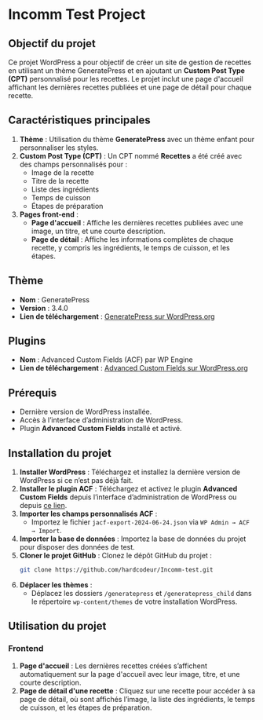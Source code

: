 # Incomm Test Project

## Objectif du projet

Ce projet WordPress a pour objectif de créer un site de gestion de recettes en utilisant un thème GeneratePress et en ajoutant un **Custom Post Type (CPT)** personnalisé pour les recettes. Le projet inclut une page d'accueil affichant les dernières recettes publiées et une page de détail pour chaque recette.

## Caractéristiques principales

1. **Thème** : Utilisation du thème **GeneratePress** avec un thème enfant pour personnaliser les styles.
2. **Custom Post Type (CPT)** : Un CPT nommé **Recettes** a été créé avec des champs personnalisés pour :
   - Image de la recette
   - Titre de la recette
   - Liste des ingrédients
   - Temps de cuisson
   - Étapes de préparation
3. **Pages front-end** :
   - **Page d'accueil** : Affiche les dernières recettes publiées avec une image, un titre, et une courte description.
   - **Page de détail** : Affiche les informations complètes de chaque recette, y compris les ingrédients, le temps de cuisson, et les étapes.

## Thème

- **Nom** : GeneratePress
- **Version** : 3.4.0
- **Lien de téléchargement** : [GeneratePress sur WordPress.org](https://fr.wordpress.org/themes/generatepress/)

## Plugins

- **Nom** : Advanced Custom Fields (ACF) par WP Engine
- **Lien de téléchargement** : [Advanced Custom Fields sur WordPress.org](https://wordpress.org/plugins/advanced-custom-fields/)

## Prérequis

- Dernière version de WordPress installée.
- Accès à l’interface d’administration de WordPress.
- Plugin **Advanced Custom Fields** installé et activé.

## Installation du projet

1. **Installer WordPress** : Téléchargez et installez la dernière version de WordPress si ce n’est pas déjà fait.
2. **Installer le plugin ACF** : Téléchargez et activez le plugin **Advanced Custom Fields** depuis l’interface d’administration de WordPress ou depuis [ce lien](https://wordpress.org/plugins/advanced-custom-fields/).
3. **Importer les champs personnalisés ACF** :
   - Importez le fichier `jacf-export-2024-06-24.json` via `WP Admin → ACF → Import`.
4. **Importer la base de données** : Importez la base de données du projet pour disposer des données de test.
5. **Cloner le projet GitHub** : Clonez le dépôt GitHub du projet :
   ```bash
   git clone https://github.com/hardcodeur/Incomm-test.git
   ```
6. **Déplacer les thèmes** :
   - Déplacez les dossiers `/generatepress` et `/generatepress_child` dans le répertoire `wp-content/themes` de votre installation WordPress.

## Utilisation du projet

### Frontend

1. **Page d'accueil** : Les dernières recettes créées s’affichent automatiquement sur la page d'accueil avec leur image, titre, et une courte description.
2. **Page de détail d'une recette** : Cliquez sur une recette pour accéder à sa page de détail, où sont affichés l’image, la liste des ingrédients, le temps de cuisson, et les étapes de préparation.
